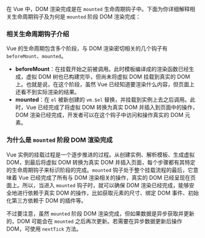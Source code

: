 在 Vue 中，DOM 渲染完成是在 `mounted` 生命周期钩子中。下面为你详细解释相关生命周期钩子及为何是 `mounted` 阶段 DOM 渲染完成：

### 相关生命周期钩子介绍
Vue 的生命周期包含多个阶段，与 DOM 渲染密切相关的几个钩子有 `beforeMount`、`mounted`。
- **beforeMount**：在挂载开始之前被调用。此时模板编译成的渲染函数已经生成，虚拟 DOM 树也已构建完毕，但尚未将虚拟 DOM 挂载到真实的 DOM 上。也就是说，在这个阶段，虽然 Vue 已经知道要渲染什么内容，但页面上还看不到实际渲染的结果。
- **mounted**：在 `el` 被新创建的 `vm.$el` 替换，并挂载到实例上去之后调用。此时，Vue 已经完成了将虚拟 DOM 转换为真实 DOM 并插入到页面中的操作，DOM 渲染已经完成，开发者可以在这个钩子中访问和操作真实的 DOM 元素。

### 为什么是 `mounted` 阶段 DOM 渲染完成
Vue 实例的挂载过程是一个逐步推进的过程。从创建实例、解析模板、生成虚拟 DOM，到最后将虚拟 DOM 转换为真实 DOM 并插入页面，每个步骤都有其特定的生命周期钩子来标识阶段的完成。`mounted` 钩子处于整个挂载流程的最后，它意味着 Vue 已经完成了所有与 DOM 渲染相关的操作，真实的 DOM 已经呈现在页面上。所以，当进入 `mounted` 钩子时，就可以确保 DOM 渲染已经完成，能够安全地进行依赖于真实 DOM 的操作，比如获取元素的尺寸、绑定 DOM 事件、初始化第三方依赖于 DOM 的插件等。

不过要注意，虽然 `mounted` 阶段 DOM 渲染完成，但如果数据是异步获取并更新的，DOM 可能会在 `mounted` 之后再次更新。若需要在异步数据更新后操作 DOM，可使用 `nextTick` 方法。 